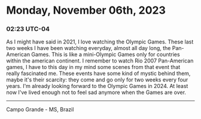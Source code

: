 # Monday, November 06th, 2023

### 02:23 UTC-04

As I might have said in 2021, I love watching the Olympic Games. These last two
weeks I have been watching everyday, almost all day long, the Pan-American Games.
This is like a mini-Olympic Games only for countries within the american continent.
I remember to watch Rio 2007 Pan-American games, I have to this day in my mind some
scenes from that event that really fascinated me. These events have some kind of
mystic behind them, maybe it's their scarcity: they come and go only for two weeks
every four years. I'm already looking forward to the Olympic Games in 2024. At least
now I've lived enough not to feel sad anymore when the Games are over.

---

Campo Grande - MS, Brazil
